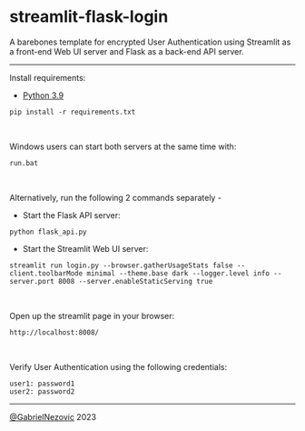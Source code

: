 # streamlit-flask-login
 A barebones template for encrypted User Authentication using Streamlit as a front-end Web UI server and Flask as a back-end API server.

 ___
 
 Install requirements:
 * [Python 3.9](https://www.python.org/downloads/release/python-390/)
 ```
pip install -r requirements.txt
```

<br>

Windows users can start both servers at the same time with:
```
run.bat
```

<br>

Alternatively, run the following 2 commands separately -
* Start the Flask API server:
```
python flask_api.py
```
* Start the Streamlit Web UI server:
```
streamlit run login.py --browser.gatherUsageStats false --client.toolbarMode minimal --theme.base dark --logger.level info --server.port 8008 --server.enableStaticServing true
```

<br>

Open up the streamlit page in your browser:
```
http://localhost:8008/
```

<br>

Verify User Authentication using the following credentials:

```
user1: password1
user2: password2
```

___

[@GabrielNezovic](https://github.com/GabrielNezovic) 2023
